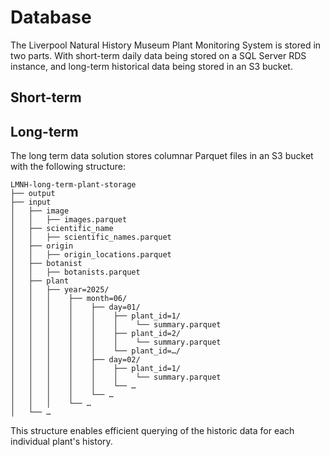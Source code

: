# Database

The Liverpool Natural History Museum Plant Monitoring System is stored in two parts. With short-term daily data being stored on a SQL Server RDS instance, and long-term historical data being stored in an S3 bucket.

## Short-term


## Long-term

The long term data solution stores columnar Parquet files in an S3 bucket with the following structure:

```
LMNH-long-term-plant-storage
├── output
├── input
│   ├── image
│   │   ├── images.parquet
│   ├── scientific_name
│   │   ├── scientific_names.parquet
│   ├── origin
│   │   ├── origin_locations.parquet
│   ├── botanist
│   │   ├── botanists.parquet
│   ├── plant
│   │   ├── year=2025/
│   │   │    ├── month=06/
│   │   │    │    ├── day=01/
│   │   │    │    │    ├── plant_id=1/
│   │   │    │    │    │    └── summary.parquet
│   │   │    │    │    ├── plant_id=2/
│   │   │    │    │    │    └── summary.parquet
│   │   │    │    │    └── plant_id=…/
│   │   │    │    ├── day=02/
│   │   │    │    │    ├── plant_id=1/
│   │   │    │    │    │    └── summary.parquet
│   │   │    │    │    └── …
│   │   │    │    └── …
│   │   │    └── …
│   └── …
```

This structure enables efficient querying of the historic data for each individual plant's history. 